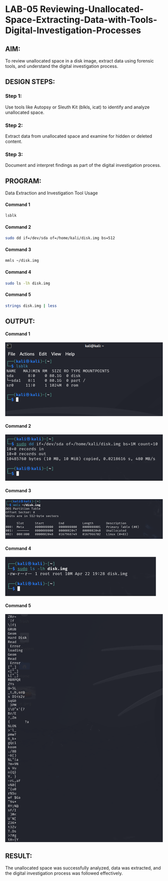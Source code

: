 # LAB-05 Reviewing-Unallocated-Space-Extracting-Data-with-Tools-Digital-Investigation-Processes
## AIM:
To review unallocated space in a disk image, extract data using forensic tools, and understand the digital investigation process.

## DESIGN STEPS:
### Step 1:
Use tools like Autopsy or Sleuth Kit (blkls, icat) to identify and analyze unallocated space.

### Step 2:
Extract data from unallocated space and examine for hidden or deleted content.

### Step 3:
Document and interpret findings as part of the digital investigation process.

## PROGRAM:
Data Extraction and Investigation Tool Usage
<BR>

#### Command 1
```bash
lsblk
```
#### Command 2
```bash
sudo dd if=/dev/sda of=/home/kali/disk.img bs=512
```
#### Command 3
```bash
mmls ~/disk.img
```
#### Command 4
```bash
sudo ls -lh disk.img
```
#### Command 5
```bash
strings disk.img | less

```

## OUTPUT:
#### Command 1

![alt text](<Lab5 Img1.png>)
#### Command 2

![alt text](<Lab5 Img2.png>)
#### Command 3

![alt text](<Lab5 Img3.png>)
#### Command 4

![alt text](<Lab5 Img4.png>)
#### Command 5

![alt text](<Lab5 Img5.png>)
## RESULT:
The unallocated space was successfully analyzed, data was extracted, and the digital investigation process was followed effectively.
